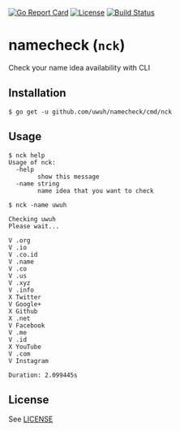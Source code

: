 [![Go Report Card](https://goreportcard.com/badge/github.com/uwuh/namecheck)](https://goreportcard.com/report/github.com/uwuh/namecheck)
[![License](https://img.shields.io/badge/license-MIT-blue.svg)](LICENSE)
[![Build Status](https://travis-ci.org/uwuh/namecheck.svg?branch=master)](https://travis-ci.org/uwuh/namecheck)

# namecheck (`nck`)
Check your name idea availability with CLI

## Installation
```
$ go get -u github.com/uwuh/namecheck/cmd/nck
```

## Usage
```
$ nck help
Usage of nck:
  -help
        show this message
  -name string
        name idea that you want to check

```
```
$ nck -name uwuh

Checking uwuh
Please wait...

V .org
V .io
V .co.id
V .name
V .co
V .us
V .xyz
V .info
X Twitter
V Google+
X Github
X .net
V Facebook
V .me
V .id
X YouTube
V .com
V Instagram

Duration: 2.099445s

```

## License
See [LICENSE](LICENSE)